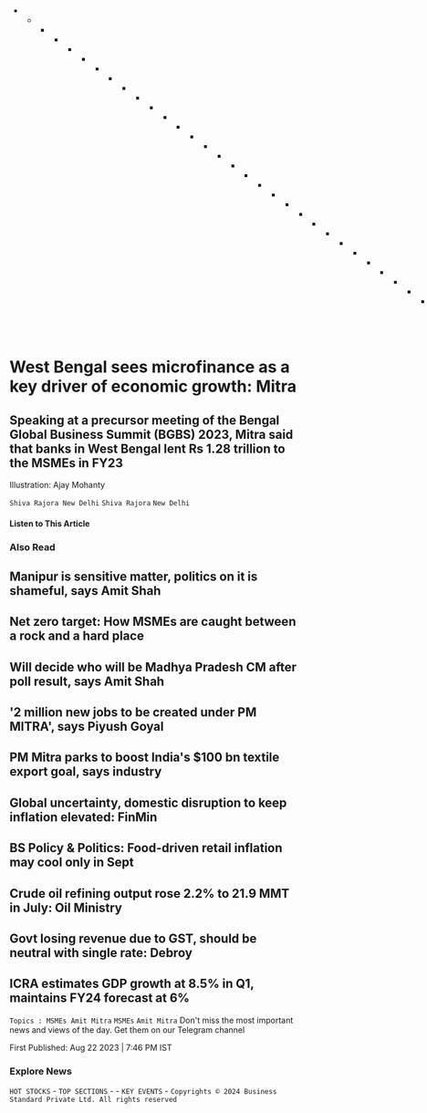 - - - - - - - - - - - - - - - - - - - - - - - - - - - - - - - - - - `✕` 
# West Bengal sees microfinance as a key driver of economic growth: Mitra

## Speaking at a precursor meeting of the Bengal Global Business Summit (BGBS) 2023, Mitra said that banks in West Bengal lent Rs 1.28 trillion to the MSMEs in FY23
Illustration: Ajay Mohanty

`Shiva Rajora New Delhi` `Shiva Rajora` `New Delhi` 
#### Listen to This Article

### Also Read

## Manipur is sensitive matter, politics on it is shameful, says Amit Shah

## Net zero target: How MSMEs are caught between a rock and a hard place

## Will decide who will be Madhya Pradesh CM after poll result, says Amit Shah

## '2 million new jobs to be created under PM MITRA', says Piyush Goyal

## PM Mitra parks to boost India's $100 bn textile export goal, says industry

## Global uncertainty, domestic disruption to keep inflation elevated: FinMin

## BS Policy & Politics: Food-driven retail inflation may cool only in Sept

## Crude oil refining output rose 2.2% to 21.9 MMT in July: Oil Ministry

## Govt losing revenue due to GST, should be neutral with single rate: Debroy

## ICRA estimates GDP growth at 8.5% in Q1, maintains FY24 forecast at 6%
`Topics : MSMEs Amit Mitra` `MSMEs` `Amit Mitra` Don't miss the most important news and views of the day. Get them on our   Telegram channel

First Published: Aug 22 2023 | 7:46 PM IST


### Explore News
`HOT STOCKS` - `TOP SECTIONS` - - `KEY EVENTS` - `Copyrights © 2024 Business Standard Private Ltd. All rights reserved` 